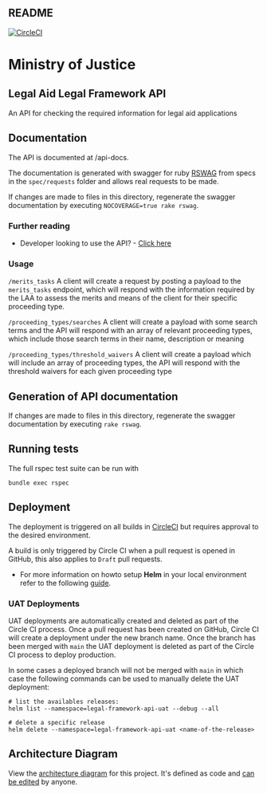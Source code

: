 ## README
[![CircleCI](https://circleci.com/gh/ministryofjustice/legal-framework-api.svg?style=shield)](https://circleci.com/gh/ministryofjustice/legal-framework-api/tree/main)

# Ministry of Justice

## Legal Aid Legal Framework API

An API for checking the required information for legal aid applications

## Documentation

The API is documented at /api-docs.

The documentation is generated with swagger for ruby [RSWAG](https://github.com/rswag/rswag#readme) from specs
in the `spec/requests` folder and allows real requests to be made.

If changes are made to files in this directory, regenerate the swagger documentation by executing `NOCOVERAGE=true rake rswag`.


### Further reading
* Developer looking to use the API? - [Click here](docs/development.md)


### Usage
`/merits_tasks`
A client will create a request by posting a payload to the `merits_tasks` endpoint, which will respond with the information required by the LAA to assess the
merits and means of the client for their specific proceeding type.

`/proceeding_types/searches`
A client will create a payload with some search terms and the API will respond with an array of relevant proceeding types, which include those search terms in their name, description or meaning

`/proceeding_types/threshold_waivers`
A client will create a payload which will include an array of proceeding types, the API will respond with the threshold waivers for each given proceeding type

## Generation of API documentation
If changes are made to files in this directory, regenerate the swagger documentation by executing `rake rswag`.


## Running tests

The full rspec test suite can be run with
```
bundle exec rspec
```

## Deployment

The deployment is triggered on all builds in [CircleCI](https://circleci.com/gh/ministryofjustice/legal-framework-api) but requires approval to the desired environment.

A build is only triggered by Circle CI when a pull request is opened in GitHub, this also applies to `Draft` pull requests.

* For more information on howto setup **Helm** in your local environment refer to the following [guide](https://ministryofjustice.github.io/cloud-platform-user-docs/02-deploying-an-app/002-app-deploy-helm/#installing-and-configuring-helm-and-tiller).

### UAT Deployments

UAT deployments are automatically created and deleted as part of the Circle CI process. Once a pull request has been created on GitHub, Circle CI will create a deployment under the new branch name.
Once the branch has been merged with `main` the UAT deployment is deleted as part of the Circle CI process to deploy production.

In some cases a deployed branch will not be merged with `main` in which case the following commands can be used to manually delete the UAT deployment:

```
# list the availables releases:
helm list --namespace=legal-framework-api-uat --debug --all

# delete a specific release
helm delete --namespace=legal-framework-api-uat <name-of-the-release>
```

## Architecture Diagram

View the [architecture diagram](https://structurizr.com/share/55246/diagrams#apply-container) for this project.
It's defined as code and [can be edited](https://github.com/ministryofjustice/laa-architecture-as-code/blob/main/src/main/kotlin/model/Apply.kt) by anyone.
